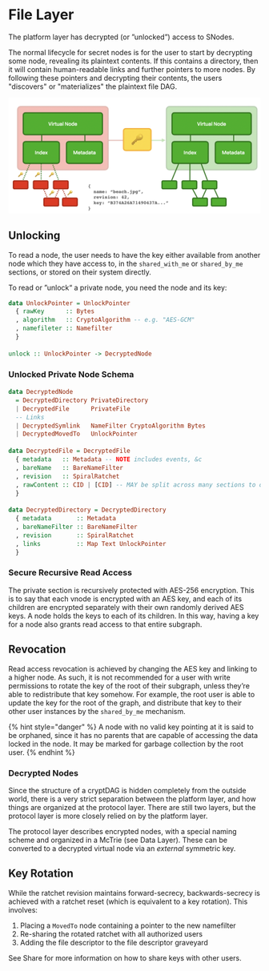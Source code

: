 # File Layer

The platform layer has decrypted \(or ”unlocked”\) access to SNodes.

The normal lifecycle for secret nodes is for the user to start by decrypting some node, revealing its plaintext contents. If this contains a directory, then it will contain human-readable links and further pointers to more nodes. By following these pointers and decrypting their contents, the users "discovers" or "materializes" the plaintext file DAG.

![](../../../.gitbook/assets/screen-shot-2021-06-09-at-20.56.16.png)

## Unlocking

To read a node, the user needs to have the key either available from another node which they have access to, in the `shared_with_me` or `shared_by_me` sections, or stored on their system directly.

To read or ”unlock“ a private node, you need the node and its key:

```haskell
data UnlockPointer = UnlockPointer
  { rawKey      :: Bytes
  , algorithm   :: CryptoAlgorithm -- e.g. "AES-GCM"
  , namefileter :: Namefilter
  }

unlock :: UnlockPointer -> DecryptedNode
```

### Unlocked Private Node Schema

```haskell
data DecryptedNode
  = DecryptedDirectory PrivateDirectory
  | DecryptedFile      PrivateFile
  -- Links
  | DecryptedSymlink   NameFilter CryptoAlgorithm Bytes
  | DecryptedMovedTo   UnlockPointer

data DecryptedFile = DecryptedFile
  { metadata   :: Metadata -- NOTE includes events, &c
  , bareName   :: BareNameFilter
  , revision   :: SpiralRatchet
  , rawContent :: CID | [CID] -- MAY be split across many sections to obscure files
  }

data DecryptedDirectory = DecryptedDirectory
  { metadata       :: Metadata
  , bareNameFilter :: BareNameFilter
  , revision       :: SpiralRatchet
  , links          :: Map Text UnlockPointer
  }
```

### Secure Recursive Read Access

The private section is recursively protected with AES-256 encryption. This is to say that each vnode is encrypted with an AES key, and each of its children are encrypted separately with their own randomly derived AES keys. A node holds the keys to each of its children. In this way, having a key for a node also grants read access to that entire subgraph.

## Revocation

Read access revocation is achieved by changing the AES key and linking to a higher node. As such, it is not recommended for a user with write permissions to rotate the key of the root of their subgraph, unless they’re able to redistribute that key somehow. For example, the root user is able to update the key for the root of the graph, and distribute that key to their other user instances by the `shared_by_me` mechanism.

{% hint style="danger" %}
A node with no valid key pointing at it is said to be orphaned, since it has no parents that are capable of accessing the data locked in the node. It may be marked for garbage collection by the root user.
{% endhint %}

### Decrypted Nodes

Since the structure of a cryptDAG is hidden completely from the outside world, there is a very strict separation between the platform layer, and how things are organized at the protocol layer. There are still two layers, but the protocol layer is more closely relied on by the platform layer.

The protocol layer describes encrypted nodes, with a special naming scheme and organized in a McTrie \(see Data Layer\). These can be converted to a decrypted virtual node via an _external_ symmetric key.

## Key Rotation

While the ratchet revision maintains forward-secrecy, backwards-secrecy is achieved with a ratchet reset \(which is equivalent to a key rotation\). This involves:

1. Placing a `MovedTo` node containing a pointer to the new namefilter
2. Re-sharing the rotated ratchet with all authorized users
3. Adding the file descriptor to the file descriptor graveyard

See Share for more information on how to share keys with other users.



